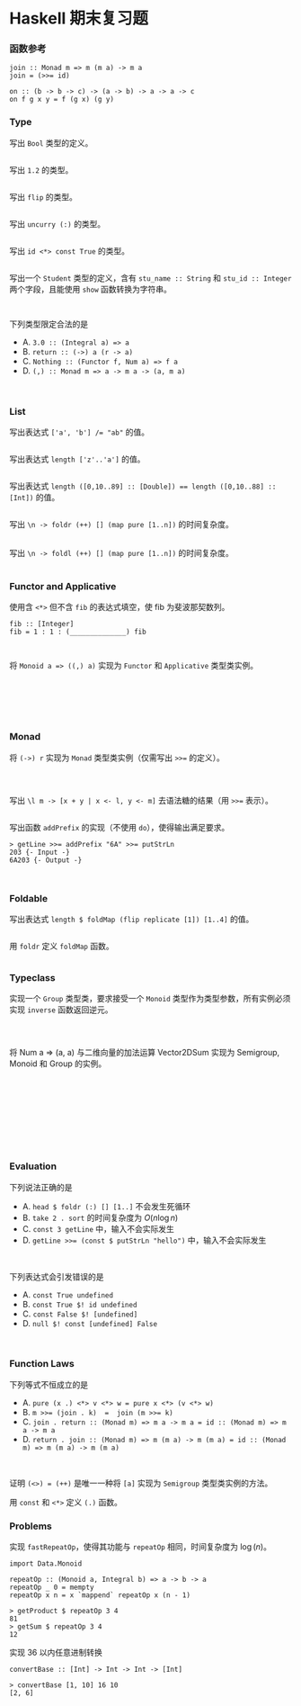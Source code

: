 Haskell 期末复习题
===
<style>
s, del, s *, del * {
  color: rgba(0, 0, 0, 0);
  text-decoration: none;
}
s:hover, del:hover, s>*:hover, del>*:hover {
  color: #333;
}
s, s>* {  
  background-color: rgba(0, 0, 0, 0); !important;
}
</style>
### 函数参考
```
join :: Monad m => m (m a) -> m a
join = (>>= id)

on :: (b -> b -> c) -> (a -> b) -> a -> a -> c
on f g x y = f (g x) (g y)
```

### Type
写出 `Bool` 类型的定义。  
~~`data Bool = False | True`~~

写出 `1.2` 的类型。  
~~`Fractional p => p`~~

写出 `flip` 的类型。  
~~`(a -> b -> c) -> b -> a -> c`~~

写出 `uncurry (:)` 的类型。  
~~`(a, [a]) -> [a]`~~

写出 `id <*> const True` 的类型。  
~~`(Bool -> a) -> a`~~

写出一个 `Student` 类型的定义，含有 `stu_name :: String` 和 `stu_id :: Integer` 两个字段，且能使用 `show` 函数转换为字符串。  
~~`data Student = Student {stu_name :: String, stu_id :: Integer} deriving (Show)`~~

下列类型限定合法的是
* A. `3.0 :: (Integral a) => a`
* B. `return :: (->) a (r -> a)`
* C. `Nothing :: (Functor f, Num a) => f a`
* D. `(,) :: Monad m => a -> m a -> (a, m a)`

~~BD~~

### List
写出表达式 `['a', 'b'] /= "ab"` 的值。  
~~`False`~~

写出表达式 `length ['z'..'a']` 的值。  
~~`0`~~

写出表达式 `length ([0,10..89] :: [Double]) == length ([0,10..88] :: [Int])` 的值。  
~~`False`~~

写出 `\n -> foldr (++) [] (map pure [1..n])` 的时间复杂度。  
~~O(n)~~

写出 `\n -> foldl (++) [] (map pure [1..n])` 的时间复杂度。  
~~O(n^2)~~

### Functor and Applicative
使用含 `<*>` 但不含 `fib` 的表达式填空，使 fib 为斐波那契数列。
```
fib :: [Integer]
fib = 1 : 1 : (______________) fib
```
~~`zipWith (+) <*> tail`~~

将 `Monoid a => ((,) a)` 实现为 `Functor` 和 `Applicative` 类型类实例。
<s>
```
instance Functor ((,) a) where
    fmap f (x, y) = (x, f y)
instance Monoid a => Applicative ((,) a) where
    pure y = (mempty, y)
    (x1, f) <*> (x2, y) = (x1 `mappend` x2, f y)
```
</s>

### Monad
将 `(->) r` 实现为 `Monad` 类型类实例（仅需写出 `>>=` 的定义）。
<s>
```
instance Monad (->) r where
    f >>= k = \ r -> k (f r) r
```
</s>

写出 `\l m -> [x + y | x <- l, y <- m]` 去语法糖的结果（用 `>>=` 表示）。  
~~`\l m -> l >>= \x -> m >>= \y -> return $ x + y`~~

写出函数 `addPrefix` 的实现（不使用 `do`），使得输出满足要求。
```
> getLine >>= addPrefix "6A" >>= putStrLn
203 {- Input -}
6A203 {- Output -}
```
~~`addPrefix p = return . (p ++)`~~

### Foldable
写出表达式 `length $ foldMap (flip replicate [1]) [1..4]` 的值。  
~~`10`~~

用 `foldr` 定义 `foldMap` 函数。  
~~`foldMap f = foldr (mappend . f) mempty`~~

### Typeclass
实现一个 `Group` 类型类，要求接受一个 `Monoid` 类型作为类型参数，所有实例必须实现 `inverse` 函数返回逆元。
<s>
```
class Monoid a => Group a where
    inverse :: a -> a
```
</s>

将 Num a => (a, a) 与二维向量的加法运算 Vector2DSum 实现为 Semigroup, Monoid 和 Group 的实例。
<s>
```
newtype Vector2DSum a = Vector2DSum { getVector2DSum :: (a, a) }
    deriving (Eq, Ord, Show)
instance Num a => Semigroup (Vector2DSum a) where
    Vector2DSum (x1, y1) <> Vector2DSum (x2, y2) = Vector2DSum (x1 + x2, y1 + y2)
instance Num a => Monoid (Vector2DSum a) where
    mempty = Vector2DSum (0, 0)
instance Num a => Group (Vector2DSum a) where
    inverse (Vector2DSum (x, y)) = Vector2DSum (-x, -y)
```
</s>

### Evaluation
下列说法正确的是
* A. `head $ foldr (:) [] [1..]` 不会发生死循环
* B. `take 2 . sort` 的时间复杂度为 $O(n\log n)$
* C. `const 3 getLine` 中，输入不会实际发生
* D. `getLine >>= (const $ putStrLn "hello")` 中，输入不会实际发生

~~AC~~

下列表达式会引发错误的是
* A. `const True undefined`
* B. `const True $! id undefined`
* C. `const False $! [undefined]`
* D. `null $! const [undefined] False`

~~B~~

### Function Laws
下列等式不恒成立的是
* A. `pure (x .) <*> v <*> w = pure x <*> (v <*> w)`
* B. `m >>= (join . k)  =  join (m >>= k)`
* C. `join . return :: (Monad m) => m a -> m a = id :: (Monad m) => m a -> m a`
* D. `return . join :: (Monad m) => m (m a) -> m (m a) = id :: (Monad m) => m (m a) -> m (m a)`

~~D~~

证明 `(<>) = (++)` 是唯一一种将 `[a]` 实现为 `Semigroup` 类型类实例的方法。

用 `const` 和 `<*>` 定义 `(.)` 函数。
~~`const (<*>) <*> const`~~

### Problems
实现 `fastRepeatOp`，使得其功能与 `repeatOp` 相同，时间复杂度为 $\log(n)$。
```
import Data.Monoid

repeatOp :: (Monoid a, Integral b) => a -> b -> a
repeatOp _ 0 = mempty
repeatOp x n = x `mappend` repeatOp x (n - 1)

> getProduct $ repeatOp 3 4
81
> getSum $ repeatOp 3 4
12
```

实现 36 以内任意进制转换
```
convertBase :: [Int] -> Int -> Int -> [Int]

> convertBase [1, 10] 16 10
[2, 6]
```
